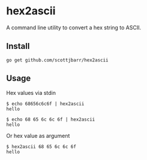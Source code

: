 # hex2ascii

A command line utility to convert a hex string to ASCII.

## Install

    go get github.com/scottjbarr/hex2ascii

## Usage

Hex values via stdin

```
$ echo 68656c6c6f | hex2ascii
hello

$ echo 68 65 6c 6c 6f | hex2ascii
hello
```

Or hex value as argument

```
$ hex2ascii 68 65 6c 6c 6f
hello
```
